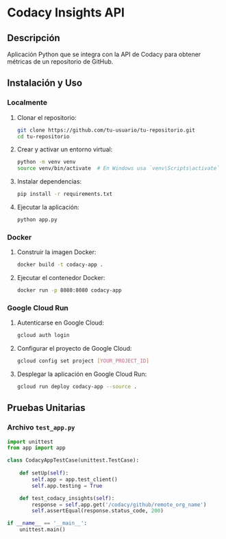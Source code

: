 # Codacy Insights API

## Descripción
Aplicación Python que se integra con la API de Codacy para obtener métricas de un repositorio de GitHub.

## Instalación y Uso

### Localmente

1. Clonar el repositorio:
    ```bash
    git clone https://github.com/tu-usuario/tu-repositorio.git
    cd tu-repositorio
    ```

2. Crear y activar un entorno virtual:
    ```bash
    python -m venv venv
    source venv/bin/activate  # En Windows usa `venv\Scripts\activate`
    ```

3. Instalar dependencias:
    ```bash
    pip install -r requirements.txt
    ```

4. Ejecutar la aplicación:
    ```bash
    python app.py
    ```

### Docker

1. Construir la imagen Docker:
    ```bash
    docker build -t codacy-app .
    ```

2. Ejecutar el contenedor Docker:
    ```bash
    docker run -p 8080:8080 codacy-app
    ```

### Google Cloud Run

1. Autenticarse en Google Cloud:
    ```bash
    gcloud auth login
    ```

2. Configurar el proyecto de Google Cloud:
    ```bash
    gcloud config set project [YOUR_PROJECT_ID]
    ```

3. Desplegar la aplicación en Google Cloud Run:
    ```bash
    gcloud run deploy codacy-app --source .
    ```

## Pruebas Unitarias

### Archivo `test_app.py`

```python
import unittest
from app import app

class CodacyAppTestCase(unittest.TestCase):
    
    def setUp(self):
        self.app = app.test_client()
        self.app.testing = True

    def test_codacy_insights(self):
        response = self.app.get('/codacy/github/remote_org_name')
        self.assertEqual(response.status_code, 200)

if __name__ == '__main__':
    unittest.main()
